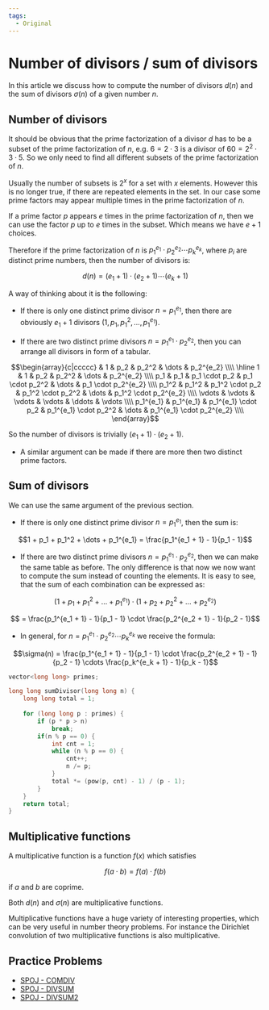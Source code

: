 ```yaml
---
tags:
  - Original
---
```


# Number of divisors / sum of divisors

In this article we discuss how to compute the number of divisors $d(n)$ and the sum of divisors $\sigma(n)$ of a given number $n$.

## Number of divisors

It should be obvious that the prime factorization of a divisor $d$ has to be a subset of the prime factorization of $n$, e.g. $6 = 2 \cdot 3$ is a divisor of $60 = 2^2 \cdot 3 \cdot 5$.
So we only need to find all different subsets of the prime factorization of $n$.

Usually the number of subsets is $2^x$ for a set with $x$ elements.
However this is no longer true, if there are repeated elements in the set. In our case some prime factors may appear multiple times in the prime factorization of $n$.

If a prime factor $p$ appears $e$ times in the prime factorization of $n$, then we can use the factor $p$ up to $e$ times in the subset.
Which means we have $e+1$ choices.

Therefore if the prime factorization of $n$ is $p_1^{e_1} \cdot p_2^{e_2} \cdots p_k^{e_k}$, where $p_i$ are distinct prime numbers, then the number of divisors is:

$$d(n) = (e_1 + 1) \cdot (e_2 + 1) \cdots (e_k + 1)$$

A way of thinking about it is the following:

* If there is only one distinct prime divisor $n = p_1^{e_1}$, then there are obviously $e_1 + 1$ divisors ($1, p_1, p_1^2, \dots, p_1^{e_1}$).

* If there are two distinct prime divisors $n = p_1^{e_1} \cdot p_2^{e_2}$, then you can arrange all divisors in form of a tabular.

$$\begin{array}{c|ccccc}
& 1 & p_2 & p_2^2 & \dots & p_2^{e_2} \\\\ \hline
1 & 1 & p_2 & p_2^2 & \dots & p_2^{e_2} \\\\
p_1 & p_1 & p_1 \cdot p_2 & p_1 \cdot p_2^2 & \dots & p_1 \cdot p_2^{e_2} \\\\
p_1^2 & p_1^2 & p_1^2 \cdot p_2 & p_1^2 \cdot p_2^2 & \dots & p_1^2 \cdot p_2^{e_2} \\\\
\vdots & \vdots & \vdots & \vdots & \ddots & \vdots \\\\
p_1^{e_1} & p_1^{e_1} & p_1^{e_1} \cdot p_2 & p_1^{e_1} \cdot p_2^2 & \dots & p_1^{e_1} \cdot p_2^{e_2} \\\\
\end{array}$$

So the number of divisors is trivially $(e_1 + 1) \cdot (e_2 + 1)$.

* A similar argument can be made if there are more then two distinct prime factors.

## Sum of divisors

We can use the same argument of the previous section.

* If there is only one distinct prime divisor $n = p_1^{e_1}$, then the sum is:
  
$$1 + p_1 + p_1^2 + \dots + p_1^{e_1} = \frac{p_1^{e_1 + 1} - 1}{p_1 - 1}$$

* If there are two distinct prime divisors $n = p_1^{e_1} \cdot p_2^{e_2}$, then we can make the same table as before.
  The only difference is that now we now want to compute the sum instead of counting the elements.
  It is easy to see, that the sum of each combination can be expressed as:
  
$$\left(1 + p_1 + p_1^2 + \dots + p_1^{e_1}\right) \cdot \left(1 + p_2 + p_2^2 + \dots + p_2^{e_2}\right)$$

$$ = \frac{p_1^{e_1 + 1} - 1}{p_1 - 1} \cdot \frac{p_2^{e_2 + 1} - 1}{p_2 - 1}$$

* In general, for $n = p_1^{e_1} \cdot p_2^{e_2} \cdots p_k^{e_k}$ we receive the formula:

$$\sigma(n) = \frac{p_1^{e_1 + 1} - 1}{p_1 - 1} \cdot \frac{p_2^{e_2 + 1} - 1}{p_2 - 1} \cdots \frac{p_k^{e_k + 1} - 1}{p_k - 1}$$


```{.cpp file=factorization_trial_division1}
vector<long long> primes;

long long sumDivisor(long long n) {
    long long total = 1;
    
    for (long long p : primes) {
        if (p * p > n)
            break;
        if(n % p == 0) {
            int cnt = 1;
            while (n % p == 0) {
                cnt++;
                n /= p;
            }
            total *= (pow(p, cnt) - 1) / (p - 1);
        }
    }
    return total;
}
```

## Multiplicative functions

A multiplicative function is a function $f(x)$ which satisfies

$$f(a \cdot b) = f(a) \cdot f(b)$$

if $a$ and $b$ are coprime.

Both $d(n)$ and $\sigma(n)$ are multiplicative functions.

Multiplicative functions have a huge variety of interesting properties, which can be very useful in number theory problems.
For instance the Dirichlet convolution of two multiplicative functions is also multiplicative.


## Practice Problems

  - [SPOJ - COMDIV](https://www.spoj.com/problems/COMDIV/)
  - [SPOJ - DIVSUM](https://www.spoj.com/problems/DIVSUM/)
  - [SPOJ - DIVSUM2](https://www.spoj.com/problems/DIVSUM2/)
